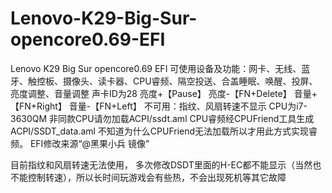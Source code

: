 # Lenovo-K29-Big-Sur-opencore0.69-EFI
Lenovo K29 Big Sur opencore0.69 EFI
可使用设备及功能：网卡、无线、蓝牙、触控板、摄像头、读卡器、CPU睿频、隔空投送、合盖睡眠、唤醒、投屏、亮度调整、音量调整
声卡ID为28
亮度+【Pause】  亮度-【FN+Delete】
音量+【FN+Right】 音量-【FN+Left】
不可用：指纹、风扇转速不显示
CPU为i7-3630QM 非同款CPU请勿加载ACPI/ssdt.aml 
CPU睿频经CPUFriend工具生成ACPI/SSDT_data.aml 不知道为什么CPUFriend无法加载所以才用此方式实现睿频。
EFI修改来源“@黑果小兵 镜像”

目前指纹和风扇转速无法使用，
多次修改DSDT里面的H-EC都不能显示（当然也不能控制转速），所以长时间玩游戏会有些热，不会出现死机等其它故障

